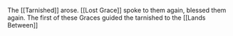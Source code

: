 The [[Tarnished]] arose.
[[Lost Grace]] spoke to them again, blessed them again.
The first of these Graces guided the tarnished to the [[Lands Between]]
